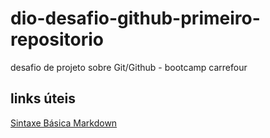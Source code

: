 # dio-desafio-github-primeiro-repositorio
desafio de projeto sobre Git/Github - bootcamp carrefour

## links úteis
[Sintaxe Básica Markdown](https://www.markdownguide.org/basic-syntax/)
